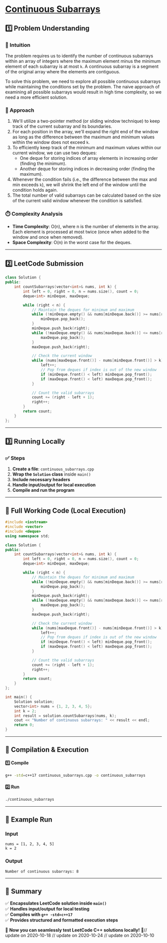 # **[Continuous Subarrays](https://leetcode.com/problems/continuous-subarrays/description/)**  

## **1️⃣ Problem Understanding**  
### **📌 Intuition**  
The problem requires us to identify the number of continuous subarrays within an array of integers where the maximum element minus the minimum element of each subarray is at most `k`. A continuous subarray is a segment of the original array where the elements are contiguous.

To solve this problem, we need to explore all possible continuous subarrays while maintaining the conditions set by the problem. The naive approach of examining all possible subarrays would result in high time complexity, so we need a more efficient solution.

### **🚀 Approach**  
1. We'll utilize a two-pointer method (or sliding window technique) to keep track of the current subarray and its boundaries.
2. For each position in the array, we'll expand the right end of the window as long as the difference between the maximum and minimum values within the window does not exceed `k`.
3. To efficiently keep track of the minimum and maximum values within our current window, we can use two deques:
   - One deque for storing indices of array elements in increasing order (finding the minimum).
   - Another deque for storing indices in decreasing order (finding the maximum).
4. Whenever the condition fails (i.e., the difference between the max and min exceeds `k`), we will shrink the left end of the window until the condition holds again.
5. The total number of valid subarrays can be calculated based on the size of the current valid window whenever the condition is satisfied.

### **⏱️ Complexity Analysis**  
- **Time Complexity**: O(n), where n is the number of elements in the array. Each element is processed at most twice (once when added to the window and once when removed).
- **Space Complexity**: O(n) in the worst case for the deques.

---  

## **2️⃣ LeetCode Submission**  
```cpp
class Solution {
public:
    int countSubarrays(vector<int>& nums, int k) {
        int left = 0, right = 0, n = nums.size(), count = 0;
        deque<int> minDeque, maxDeque;

        while (right < n) {
            // Maintain the deques for minimum and maximum
            while (!minDeque.empty() && nums[minDeque.back()] >= nums[right]) {
                minDeque.pop_back();
            }
            minDeque.push_back(right);
            while (!maxDeque.empty() && nums[maxDeque.back()] <= nums[right]) {
                maxDeque.pop_back();
            }
            maxDeque.push_back(right);

            // Check the current window
            while (nums[maxDeque.front()] - nums[minDeque.front()] > k) {
                left++;
                // Pop from deques if index is out of the new window
                if (minDeque.front() < left) minDeque.pop_front();
                if (maxDeque.front() < left) maxDeque.pop_front();
            }

            // Count the valid subarrays
            count += (right - left + 1);
            right++;
        }
        return count;
    }
};
```  

---  

## **3️⃣ Running Locally**  
### **✅ Steps**  
1. **Create a file**: `continuous_subarrays.cpp`  
2. **Wrap the `Solution` class** inside `main()`  
3. **Include necessary headers**  
4. **Handle input/output for local execution**  
5. **Compile and run the program**  

---  

## **📝 Full Working Code (Local Execution)**  
```cpp
#include <iostream>
#include <vector>
#include <deque>
using namespace std;

class Solution {
public:
    int countSubarrays(vector<int>& nums, int k) {
        int left = 0, right = 0, n = nums.size(), count = 0;
        deque<int> minDeque, maxDeque;

        while (right < n) {
            // Maintain the deques for minimum and maximum
            while (!minDeque.empty() && nums[minDeque.back()] >= nums[right]) {
                minDeque.pop_back();
            }
            minDeque.push_back(right);
            while (!maxDeque.empty() && nums[maxDeque.back()] <= nums[right]) {
                maxDeque.pop_back();
            }
            maxDeque.push_back(right);

            // Check the current window
            while (nums[maxDeque.front()] - nums[minDeque.front()] > k) {
                left++;
                // Pop from deques if index is out of the new window
                if (minDeque.front() < left) minDeque.pop_front();
                if (maxDeque.front() < left) maxDeque.pop_front();
            }

            // Count the valid subarrays
            count += (right - left + 1);
            right++;
        }
        return count;
    }
};

int main() {
    Solution solution;
    vector<int> nums = {1, 2, 3, 4, 5};
    int k = 2;  
    int result = solution.countSubarrays(nums, k);
    cout << "Number of continuous subarrays: " << result << endl;
    return 0;
}
```  

---  

## **🔧 Compilation & Execution**  
#### **1️⃣ Compile**  
```bash
g++ -std=c++17 continuous_subarrays.cpp -o continuous_subarrays
```  

#### **2️⃣ Run**  
```bash
./continuous_subarrays
```  

---  

## **🎯 Example Run**  
### **Input**  
```
nums = [1, 2, 3, 4, 5]
k = 2
```  
### **Output**  
```
Number of continuous subarrays: 8
```  

---  

## **📌 Summary**  
✅ **Encapsulates LeetCode solution inside `main()`**  
✅ **Handles input/output for local testing**  
✅ **Compiles with `g++ -std=c++17`**  
✅ **Provides structured and formatted execution steps**  

🚀 **Now you can seamlessly test LeetCode C++ solutions locally!** 🚀// update on 2020-10-18
// update on 2020-10-24
// update on 2020-10-10

